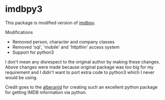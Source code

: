 # imdbpy3
This package is modified version of [imdbpy](https://github.com/alberanid/imdbpy).

Modifications
- Removed person, character and company classes
- Removed 'sql', 'mobile' and 'httpthin' access system
- Support for python3

I don't mean any disrespect to the original author by making these changes. Above changes were made because original package was too big for my requirement and I didn't want to port extra code to python3 which I never would be using.

Credit goes to the [alberanid](https://github.com/alberanid) for creating such an excellent python package for getting IMDB information via python.
